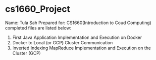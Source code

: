 # cs1660_Project
Name: Tula Sah
Prepared for: CS1660(Introduction to Coud Computing)
completed files are listed below:
  1. First Java Application Implementation and Execution on Docker
  2. Docker to Local (or GCP) Cluster Communication
  3. Inverted Indexing MapReduce Implementation and Execution on the Cluster (GCP)
  
